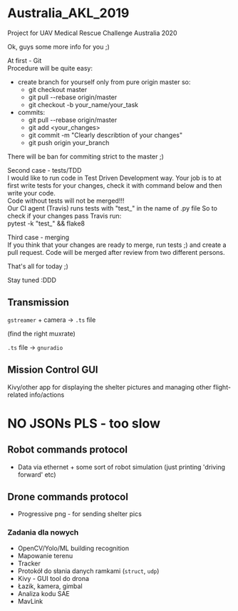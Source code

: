 # Australia_AKL_2019
Project for UAV Medical Rescue Challenge Australia 2020

Ok, guys some more info for you ;)

At first - Git\
Procedure will be quite easy:
- create branch for yourself only from pure origin master so:
    * git checkout master
    * git pull --rebase origin/master
    * git checkout -b your_name/your_task
- commits:
    * git pull --rebase origin/master
    * git add <your_changes>
    * git commit -m "Clearly describtion of your changes"
    * git push origin your_branch
    
There will be ban for commiting strict to the master ;)

Second case - tests/TDD\
I would like to run code in Test Driven Development way. Your job is to at first write tests for your changes, check it with 
command below and then write your code.\
Code without tests will not be merged!!!\
Our CI agent (Travis) runs tests with "test_" in the name of .py file
So to check if your changes pass Travis run:\
pytest -k "test_" && flake8

Third case - merging\
If you think that your changes are ready to merge, run tests ;) and create a pull request.
Code will be merged after review from two different persons.

That's all for today ;)

Stay tuned :DDD


## Transmission

`gstreamer` + camera -> `.ts` file

(find the right muxrate)

`.ts` file -> `gnuradio`


## Mission Control GUI

Kivy/other app for displaying the shelter pictures and managing other flight-related info/actions

# NO JSONs PLS - too slow

## Robot commands protocol
* Data via ethernet + some sort of robot simulation (just printing 'driving forward' etc)

## Drone commands protocol
* Progressive png - for sending shelter pics


### Zadania dla nowych
* OpenCV/Yolo/ML building recognition
* Mapowanie terenu
* Tracker
* Protokół do słania danych ramkami (`struct`, `udp`)
* Kivy - GUI tool do drona
* Łazik, kamera, gimbal
* Analiza kodu SAE
* MavLink